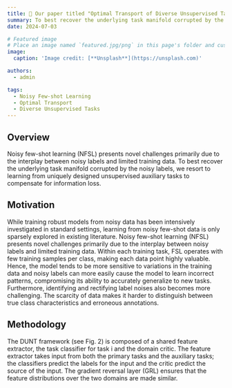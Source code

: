 ```yaml
---
title: 🎉 Our paper titled "Optimal Transport of Diverse Unsupervised Tasks for Robust Learning from Noisy Few-Shot Data" is accepted by ECCV 2024!
summary: To best recover the underlying task manifold corrupted by the noisy labels, we resort to learning from uniquely designed unsupervised auxiliary tasks to compensate for information loss.
date: 2024-07-03

# Featured image
# Place an image named `featured.jpg/png` in this page's folder and customize its options here.
image:
  caption: 'Image credit: [**Unsplash**](https://unsplash.com)'

authors:
  - admin

tags:
  - Noisy Few-shot Learning
  - Optimal Transport
  - Diverse Unsupervised Tasks
---
```



## Overview

Noisy few-shot learning (NFSL) presents novel challenges primarily due to the interplay between noisy labels and limited training data. To best recover the underlying task manifold corrupted by the noisy labels, we resort to learning from uniquely designed unsupervised auxiliary tasks to compensate for information loss. 

## Motivation

While training robust models from noisy data has been intensively investigated in standard settings, learning from noisy few-shot data is only sparsely explored in existing literature. Noisy few-shot learning (NFSL) presents novel challenges primarily due to the interplay between noisy labels and limited training data. Within each training task, FSL operates with few training samples per class, making each data point highly valuable. Hence, the model tends to be more sensitive to variations in the training data and noisy labels can more easily cause the model to learn incorrect patterns, compromising its ability to accurately generalize to new tasks. Furthermore, identifying and rectifying label noises also becomes more challenging. The scarcity of data makes it harder to distinguish between true class characteristics and erroneous annotations.

## Methodology

The DUNT framework (see Fig. 2) is composed of a shared feature extractor, the task classifier for task i and the domain critic. The feature extractor takes input from both the primary tasks and the auxiliary tasks; the classifiers predict the labels for the input and the critic predict the source of the input. The gradient reversal layer (GRL) ensures that the feature distributions over the two domains are made similar.


